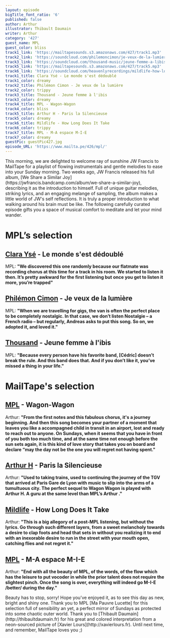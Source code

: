 ```yaml
---
layout: episode
bigTitle_font_ratio: '6'
published: false
author: Arthur
illustrator: Thibault Daumain
writer: Arthur
category: '427'
guest_name: MPL
guest_color: bliss
track1_link: 'https://mailtapesounds.s3.amazonaws.com/427/track1.mp3'
track2_link: 'https://soundcloud.com/philemoncimon/je-veux-de-la-lumiere'
track3_link: 'https://soundcloud.com/thousand-music/jeune-femme-a-libis'
track5_link: 'https://mailtapesounds.s3.amazonaws.com/427/track5.mp3'
track6_link: 'https://soundcloud.com/heavenlyrecordings/mildlife-how-long-does-it-take-1'
track1_title: Clara Ysé - Le monde s'est dédoublé
track1_color: dreamy
track2_title: Philémon Cimon - Je veux de la lumière
track2_color: trippy
track3_title: Thousand - Jeune femme à l'ibis
track3_color: dreamy
track4_title: MPL - Wagon-Wagon
track4_color: bliss
track5_title: Arthur H - Paris la Silencieuse
track5_color: dreamy
track6_title: Mildlife - How Long Does It Take
track6_color: trippy
track7_title: MPL - M-A espace M-I-E
track7_color: dreamy
guestPic: guestPic427.jpg
episode_URL: 'https://www.mailta.pe/426/mpl/'
---
```

<p id="introduction">This morning, we are delighted to welcome ray of sunshine JW Francis to MailTape for a playlist of flowing instrumentals and gentle melodies to ease into your Sunday morning. 
  Two weeks ago, JW Francis released his full album, [We Share a Similar Joy](https://jwfrancis.bandcamp.com/album/we-share-a-similar-joy), describing it as the introduction to himself. Full of unique guitar melodies, striking lyrics, and an engaging melange of sampling, the album makes a little world of JW's self reflections. It is truly a proper introduction to what walking around his brain must be like.  The following carefully curated episode gifts you a space of musical comfort to meditate and let your mind wander. 
</p>

# MPL’s selection

## [Clara Ysé](https://soundcloud.com/clarayse) - Le monde s'est dédoublé
MPL: **"**We discovered this one randomly because our flatmate was recording chorus at this time for a track in his room. We started to listen it then. It’s pretty awkward for the first listening but once you get to listen it more, you’re trapped**"**

## [Philémon Cimon](https://philemoncimon.bandcamp.com) - Je veux de la lumière
MPL: **"**When we are travelling for gigs, the van is often the perfect place to be completely nostalgic. In that case, we don’t listen Nostalgie – a French radio – but regularly, Andreas asks to put this song. So on, we adopted it, and loved it.**"** 

## [Thousand](https://thousand1000.bandcamp.com) - Jeune femme à l'ibis
MPL: **"**Because every person have his favorite band, [Cédric] doesn’t break the rule. And this band does that. And if you don’t like it, you’ve missed a thing in your life.**"**

# MailTape's selection

## [MPL](https://www.mplofficiel.fr) - Wagon-Wagon
Arthur: **"**From the first notes and this fabulous chorus, it's a journey beginning. And then this song becomes your partner of a moment that leaves you like a accompagned child in transit in an airport, lost and ready to reach out to anyone. On Sundays, when it seems that you have in front of you both too much time, and at the same time not enough before the sun sets again, it is this kind of love story that takes you on board and declare “may the day not be the one you will regret not having spent.**"**

## [Arthur H](https://www.arthur-h.net) - Paris la Silencieuse
Arthur: **"**Used to taking trains, used to continuing the journey of the TGV that arrived at Paris Gare de Lyon with music to slip into the arms of a tumultuous city. The perfect sequel to Wagon Wagon is played with Arthur H. A guru at the same level than MPL’s Arthur .**"**

## [Mildlife](https://mildlife.com.au) - How Long Does It Take
Arthur: **"**This is a big allegory of a post-MPL listening, but without the lyrics. Go through such different layers, from a sweet melancholy towards a desire to clap foots and head that sets in without you realizing it to end with an inexorable desire to run in the street with your mouth open, catching flies and not regret it.**"**

## [MPL](https://www.mplofficiel.fr) - M-A espace M-I-E
Arthur: **"**End with all the beauty of MPL, of the words, of the flow which has the leisure to put vocoder in while the prior talent does not require the slightest pinch. Once the song is over, everything will indeed go M-I-E /better/ during the day.**"**

<p id="outroduction">Beauty has to stop, sorry! Hope you’ve enjoyed it, as to see this day as new, bright and shiny one. Thank you to MPL [Ma Pauvre Lucette] for this selection full of sensibility an yet, a perfect mirror of Sundays as protected into some chaotic outer world. Thank you to [Thibault Daumain](http://thibaultdaumain.fr) for his great and colored interpretation from a neon-sourced picture of [Xavier Lours](http://xavierlours.fr). Until next time, and remember, MailTape loves you ;)</p>
